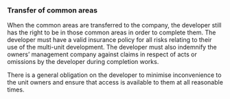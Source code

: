 ###  Transfer of common areas

When the common areas are transferred to the company, the developer still has
the right to be in those common areas in order to complete them. The developer
must have a valid insurance policy for all risks relating to their use of the
multi-unit development. The developer must also indemnify the owners’
management company against claims in respect of acts or omissions by the
developer during completion works.

There is a general obligation on the developer to minimise inconvenience to
the unit owners and ensure that access is available to them at all reasonable
times.
